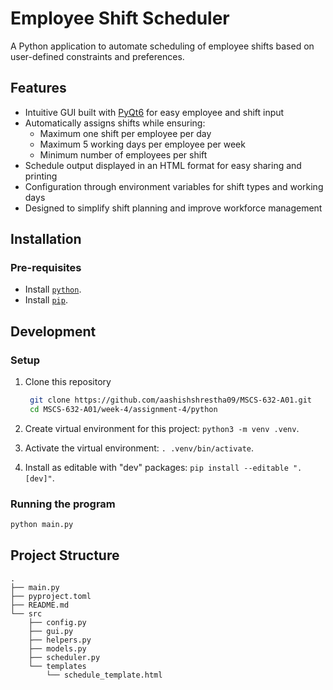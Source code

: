 # Employee Shift Scheduler

A Python application to automate scheduling of employee shifts based on user-defined constraints and preferences.

## Features

- Intuitive GUI built with [PyQt6](https://pypi.org/project/PyQt6/) for easy employee and shift input
- Automatically assigns shifts while ensuring:
  - Maximum one shift per employee per day
  - Maximum 5 working days per employee per week
  - Minimum number of employees per shift
- Schedule output displayed in an HTML format for easy sharing and printing
- Configuration through environment variables for shift types and working days
- Designed to simplify shift planning and improve workforce management

## Installation

### Pre-requisites

- Install [`python`](https://www.python.org/downloads/).
- Install [`pip`](https://pip.pypa.io/en/stable/installation/).

## Development

### Setup

1. Clone this repository

   ```bash
    git clone https://github.com/aashishshrestha09/MSCS-632-A01.git
    cd MSCS-632-A01/week-4/assignment-4/python
   ```

2. Create virtual environment for this project: `python3 -m venv .venv`.
3. Activate the virtual environment: `. .venv/bin/activate`.
4. Install as editable with "dev" packages: `pip install --editable ".[dev]"`.

### Running the program

```sh
python main.py
```

## Project Structure

```
.
├── main.py
├── pyproject.toml
├── README.md
└── src
    ├── config.py
    ├── gui.py
    ├── helpers.py
    ├── models.py
    ├── scheduler.py
    └── templates
        └── schedule_template.html
```
